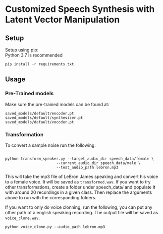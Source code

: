 # Customized Speech Synthesis with Latent Vector Manipulation


## Setup
Setup using pip:\
Python 3.7 is recommended
```
pip install -r requirements.txt
```


## Usage
### Pre-Trained models
Make sure the pre-trained models can be found at:
```
saved_models/default/encoder.pt
saved_models/default/synthesizer.pt
saved_models/default/vocoder.pt
```

### Transformation

To convert a sample noise run the following:

```

python transform_speaker.py --target_audio_dir speech_data/female \
                       --current_audio_dir speech_data/male \
                       --test_audio_path lebron.mp3
```
This will take the mp3 file of LeBron James speaking and convert his voice to a female voice. It will be saved as `transformed.wav`. If you want to try other transformations, create a folder under speech_data/ and populate it with around 20 recordings in a given class. Then replace the arguments above to run with the corresponding folders.

If you want to only do voice clonning, run the following, you can put any other path of a english speaking recording. The output file will be saved as `voice_clone.wav`.

```
python voice_clone.py --audio_path lebron.mp3
```